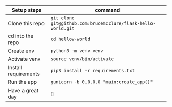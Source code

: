 | Setup steps          | command                                                       |
| -------------------- | ------------------------------------------------------------- |
| Clone this repo      | `git clone git@github.com:brucemcclure/flask-hello-world.git` |
| cd into the repo     | `cd hellow-world`                                             |
| Create env           | `python3 -m venv venv`                                        |
| Activate venv        | `source venv/bin/activate`                                    |
| Install requirements | `pip3 install -r requirements.txt`                            |
| Run the app          | `gunicorn -b 0.0.0.0 "main:create_app()"`                     |
| Have a great day     | `🦆`                                                          |
